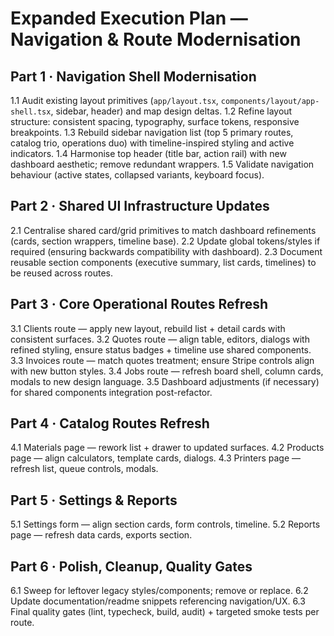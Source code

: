 # Expanded Execution Plan — Navigation & Route Modernisation

## Part 1 · Navigation Shell Modernisation
1.1 Audit existing layout primitives (`app/layout.tsx`, `components/layout/app-shell.tsx`, sidebar, header) and map design deltas.
1.2 Refine layout structure: consistent spacing, typography, surface tokens, responsive breakpoints.
1.3 Rebuild sidebar navigation list (top 5 primary routes, catalog trio, operations duo) with timeline-inspired styling and active indicators.
1.4 Harmonise top header (title bar, action rail) with new dashboard aesthetic; remove redundant wrappers.
1.5 Validate navigation behaviour (active states, collapsed variants, keyboard focus).

## Part 2 · Shared UI Infrastructure Updates
2.1 Centralise shared card/grid primitives to match dashboard refinements (cards, section wrappers, timeline base).
2.2 Update global tokens/styles if required (ensuring backwards compatibility with dashboard).
2.3 Document reusable section components (executive summary, list cards, timelines) to be reused across routes.

## Part 3 · Core Operational Routes Refresh
3.1 Clients route — apply new layout, rebuild list + detail cards with consistent surfaces.
3.2 Quotes route — align table, editors, dialogs with refined styling, ensure status badges + timeline use shared components.
3.3 Invoices route — match quotes treatment; ensure Stripe controls align with new button styles.
3.4 Jobs route — refresh board shell, column cards, modals to new design language.
3.5 Dashboard adjustments (if necessary) for shared components integration post-refactor.

## Part 4 · Catalog Routes Refresh
4.1 Materials page — rework list + drawer to updated surfaces.
4.2 Products page — align calculators, template cards, dialogs.
4.3 Printers page — refresh list, queue controls, modals.

## Part 5 · Settings & Reports
5.1 Settings form — align section cards, form controls, timeline.
5.2 Reports page — refresh data cards, exports section.

## Part 6 · Polish, Cleanup, Quality Gates
6.1 Sweep for leftover legacy styles/components; remove or replace.
6.2 Update documentation/readme snippets referencing navigation/UX.
6.3 Final quality gates (lint, typecheck, build, audit) + targeted smoke tests per route.





